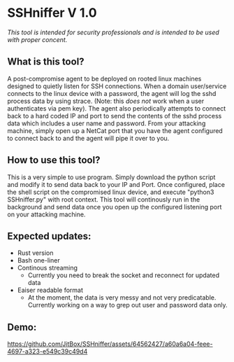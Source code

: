 # SSHniffer V 1.0
*This tool is intended for security professionals and is intended to be 
used with proper concent.* 


## What is this tool?
A post-compromise agent to be deployed on rooted linux machines designed 
to quietly listen for SSH connections. When a domain user/service connects 
to the linux device with a password, the agent will log the sshd process 
data by using strace. (Note: this *does not* work when a user 
authenticates via pem key). The agent also periodically attempts to 
connect back to a hard coded IP and port to send the contents of the sshd 
process data which includes a user name and password. From your attacking 
machine, simply open up a NetCat port that you have the agent configured 
to connect back to and the agent will pipe it over to you.

## How to use this tool?
This is a very simple to use program. Simply download the python script and 
modify it to send data back to your IP and Port. Once configured, place 
the shell script on the compromised linux device, and execute "python3 SSHniffer.py" with root context. This tool will continously run in the 
background and send data once you open up the configured listening port on 
your attacking machine. 

## Expected updates:
- Rust version
- Bash one-liner
- Continous streaming
    - Currently you need to break the socket and reconnect for updated data
- Eaiser readable format
    - At the moment, the data is very messy and not very 
predicatable. Currently working on a way to grep out user and password 
data only. 

## Demo:
https://github.com/JitBox/SSHniffer/assets/64562427/a60a6a04-feee-4697-a323-e549c39c49d4

